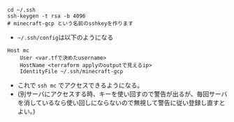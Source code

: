 ```
cd ~/.ssh
ssh-keygen -t rsa -b 4096
# minecraft-gcp という名前のsshkeyを作ります
```
- `~/.ssh/config`は以下のようになる
```
Host mc
    User <var.tfで決めたusername>
    HostName <terraform applyのoutputで見えるip>
    IdentityFile ~/.ssh/minecraft-gcp
```
- これで `ssh mc` でアクセスできるようになる。
- (別サーバにアクセスする時、キーを使い回すので警告が出るが、毎回サーバを消しているなら使い回しにならないので無視して警告に従い登録し直すとよい。)